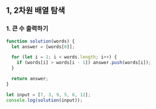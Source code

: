## 1, 2차원 배열 탐색

### 1. 큰 수 출력하기
```js
function solution(words) {
  let answer = [words[0]];

  for (let i = 1; i < words.length; i++) {
    if (words[i] > words[i - 1]) answer.push(words[i]);
  }

  return answer;
}

let input = [7, 3, 9, 5, 6, 12];
console.log(solution(input));
```
